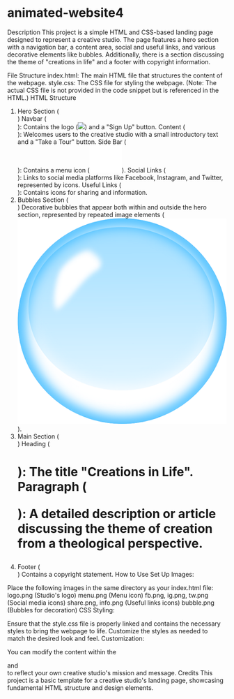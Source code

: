 # animated-website4
Description
This project is a simple HTML and CSS-based landing page designed to represent a creative studio. The page features a hero section with a navigation bar, a content area, social and useful links, and various decorative elements like bubbles. Additionally, there is a section discussing the theme of "creations in life" and a footer with copyright information.

File Structure
index.html: The main HTML file that structures the content of the webpage.
style.css: The CSS file for styling the webpage. (Note: The actual CSS file is not provided in the code snippet but is referenced in the HTML.)
HTML Structure
1. Hero Section (<div class="hero">)
Navbar (<div class="navbar">): Contains the logo (<img src="logo.png" class="logo">) and a "Sign Up" button.
Content (<div class="content">): Welcomes users to the creative studio with a small introductory text and a "Take a Tour" button.
Side Bar (<div class="side-bar">): Contains a menu icon (<img src="menu.png" class="menu">).
Social Links (<div class="social-links">): Links to social media platforms like Facebook, Instagram, and Twitter, represented by icons.
Useful Links (<div class="useful-links">): Contains icons for sharing and information.
2. Bubbles Section (<div class="bubbles">)
Decorative bubbles that appear both within and outside the hero section, represented by repeated image elements (<img src="bubble.png" alt="">).
3. Main Section (<div class="section">)
Heading (<h1>): The title "Creations in Life".
Paragraph (<p>): A detailed description or article discussing the theme of creation from a theological perspective.
4. Footer (<div class="footer">)
Contains a copyright statement.
How to Use
Set Up Images:

Place the following images in the same directory as your index.html file:
logo.png (Studio's logo)
menu.png (Menu icon)
fb.png, ig.png, tw.png (Social media icons)
share.png, info.png (Useful links icons)
bubble.png (Bubbles for decoration)
CSS Styling:

Ensure that the style.css file is properly linked and contains the necessary styles to bring the webpage to life. Customize the styles as needed to match the desired look and feel.
Customization:

You can modify the content within the <div class="content"> and <div class="section"> to reflect your own creative studio's mission and message.
Credits
This project is a basic template for a creative studio's landing page, showcasing fundamental HTML structure and design elements.

